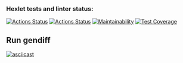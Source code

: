 ### Hexlet tests and linter status:
[![Actions Status](https://github.com/alex-j-fox/python-project-50/actions/workflows/hexlet-check.yml/badge.svg)](https://github.com/alex-j-fox/python-project-50/actions)
[![Actions Status](https://github.com/alex-j-fox/python-project-50/actions/workflows/my-check.yml/badge.svg)](https://github.com/alex-j-fox/python-project-50/actions)
[![Maintainability](https://api.codeclimate.com/v1/badges/d86503c410f675872721/maintainability)](https://codeclimate.com/github/alex-j-fox/python-project-50/maintainability)
[![Test Coverage](https://api.codeclimate.com/v1/badges/d86503c410f675872721/test_coverage)](https://codeclimate.com/github/alex-j-fox/python-project-50/test_coverage)

## Run gendiff
[![asciicast](https://asciinema.org/a/624836.svg)](https://asciinema.org/a/624836)
